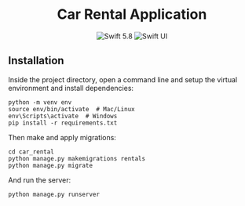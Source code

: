 <h1 align="center">
    Car Rental Application
</h1>

<p align="center">
    <img src="https://img.shields.io/badge/swift-5.8-orange.svg" alt="Swift 5.8" />
    <img src="https://img.shields.io/badge/platform-SwiftUI-blue.svg" alt="Swift UI" title="Swift UI" />
</p>

## Installation

Inside the project directory, open a command line and setup the virtual environment and install dependencies:

```
python -m venv env
source env/bin/activate  # Mac/Linux
env\Scripts\activate  # Windows
pip install -r requirements.txt
```

Then make and apply migrations:

```
cd car_rental
python manage.py makemigrations rentals
python manage.py migrate
```

And run the server:

```
python manage.py runserver
```
